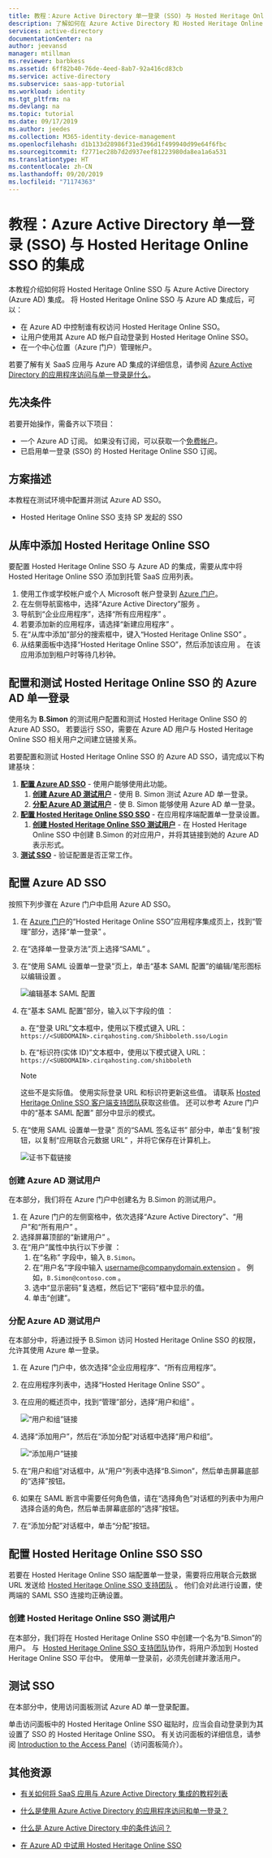 ```yaml
---
title: 教程：Azure Active Directory 单一登录 (SSO) 与 Hosted Heritage Online SSO 的集成 | Microsoft Docs
description: 了解如何在 Azure Active Directory 和 Hosted Heritage Online SSO 之间配置单一登录。
services: active-directory
documentationCenter: na
author: jeevansd
manager: mtillman
ms.reviewer: barbkess
ms.assetid: 6ff82b40-76de-4eed-8ab7-92a416cd83cb
ms.service: active-directory
ms.subservice: saas-app-tutorial
ms.workload: identity
ms.tgt_pltfrm: na
ms.devlang: na
ms.topic: tutorial
ms.date: 09/17/2019
ms.author: jeedes
ms.collection: M365-identity-device-management
ms.openlocfilehash: d1b133d28986f31ed396d1f499940d99e64f6fbc
ms.sourcegitcommit: f2771ec28b7d2d937eef81223980da8ea1a6a531
ms.translationtype: HT
ms.contentlocale: zh-CN
ms.lasthandoff: 09/20/2019
ms.locfileid: "71174363"
---
```

# <a name="tutorial-azure-active-directory-single-sign-on-sso-integration-with-hosted-heritage-online-sso"></a>教程：Azure Active Directory 单一登录 (SSO) 与 Hosted Heritage Online SSO 的集成

本教程介绍如何将 Hosted Heritage Online SSO 与 Azure Active Directory (Azure AD) 集成。 将 Hosted Heritage Online SSO 与 Azure AD 集成后，可以：

* 在 Azure AD 中控制谁有权访问 Hosted Heritage Online SSO。
* 让用户使用其 Azure AD 帐户自动登录到 Hosted Heritage Online SSO。
* 在一个中心位置（Azure 门户）管理帐户。

若要了解有关 SaaS 应用与 Azure AD 集成的详细信息，请参阅 [Azure Active Directory 的应用程序访问与单一登录是什么](https://docs.microsoft.com/azure/active-directory/active-directory-appssoaccess-whatis)。

## <a name="prerequisites"></a>先决条件

若要开始操作，需备齐以下项目：

* 一个 Azure AD 订阅。 如果没有订阅，可以获取一个[免费帐户](https://azure.microsoft.com/free/)。
* 已启用单一登录 (SSO) 的 Hosted Heritage Online SSO 订阅。

## <a name="scenario-description"></a>方案描述

本教程在测试环境中配置并测试 Azure AD SSO。

* Hosted Heritage Online SSO 支持 SP 发起的 SSO 

## <a name="adding-hosted-heritage-online-sso-from-the-gallery"></a>从库中添加 Hosted Heritage Online SSO

要配置 Hosted Heritage Online SSO 与 Azure AD 的集成，需要从库中将 Hosted Heritage Online SSO 添加到托管 SaaS 应用列表。

1. 使用工作或学校帐户或个人 Microsoft 帐户登录到 [Azure 门户](https://portal.azure.com)。
1. 在左侧导航窗格中，选择“Azure Active Directory”服务  。
1. 导航到“企业应用程序”，选择“所有应用程序”   。
1. 若要添加新的应用程序，请选择“新建应用程序”  。
1. 在“从库中添加”部分的搜索框中，键入“Hosted Heritage Online SSO”   。
1. 从结果面板中选择“Hosted Heritage Online SSO”，然后添加该应用  。 在该应用添加到租户时等待几秒钟。

## <a name="configure-and-test-azure-ad-single-sign-on-for-hosted-heritage-online-sso"></a>配置和测试 Hosted Heritage Online SSO 的 Azure AD 单一登录

使用名为 **B.Simon** 的测试用户配置和测试 Hosted Heritage Online SSO 的 Azure AD SSO。 若要运行 SSO，需要在 Azure AD 用户与 Hosted Heritage Online SSO 相关用户之间建立链接关系。

若要配置和测试 Hosted Heritage Online SSO 的 Azure AD SSO，请完成以下构建基块：

1. **[配置 Azure AD SSO](#configure-azure-ad-sso)** - 使用户能够使用此功能。
    1. **[创建 Azure AD 测试用户](#create-an-azure-ad-test-user)** - 使用 B. Simon 测试 Azure AD 单一登录。
    1. **[分配 Azure AD 测试用户](#assign-the-azure-ad-test-user)** - 使 B. Simon 能够使用 Azure AD 单一登录。
1. **[配置 Hosted Heritage Online SSO SSO](#configure-hosted-heritage-online-sso-sso)** - 在应用程序端配置单一登录设置。
    1. **[创建 Hosted Heritage Online SSO 测试用户](#create-hosted-heritage-online-sso-test-user)** - 在 Hosted Heritage Online SSO 中创建 B.Simon 的对应用户，并将其链接到她的 Azure AD 表示形式。
1. **[测试 SSO](#test-sso)** - 验证配置是否正常工作。

## <a name="configure-azure-ad-sso"></a>配置 Azure AD SSO

按照下列步骤在 Azure 门户中启用 Azure AD SSO。

1. 在 [Azure 门户](https://portal.azure.com/)的“Hosted Heritage Online SSO”应用程序集成页上，找到“管理”部分，选择“单一登录”    。
1. 在“选择单一登录方法”页上选择“SAML”   。
1. 在“使用 SAML 设置单一登录”页上，单击“基本 SAML 配置”的编辑/笔形图标以编辑设置   。

   ![编辑基本 SAML 配置](common/edit-urls.png)

1. 在“基本 SAML 配置”部分，输入以下字段的值  ：

    a. 在“登录 URL”文本框中，使用以下模式键入 URL：`https://<SUBDOMAIN>.cirqahosting.com/Shibboleth.sso/Login` 

    b. 在“标识符(实体 ID)”文本框中，使用以下模式键入 URL：`https://<SUBDOMAIN>.cirqahosting.com/shibboleth` 

    > [!NOTE]
    > 这些不是实际值。 使用实际登录 URL 和标识符更新这些值。 请联系 [Hosted Heritage Online SSO 客户端支持团队](mailto:support@isoxford.com)获取这些值。 还可以参考 Azure 门户中的“基本 SAML 配置”  部分中显示的模式。

1. 在“使用 SAML 设置单一登录”  页的“SAML 签名证书”  部分中，单击“复制”按钮，以复制“应用联合元数据 URL”  ，并将它保存在计算机上。

    ![证书下载链接](common/copy-metadataurl.png)

### <a name="create-an-azure-ad-test-user"></a>创建 Azure AD 测试用户

在本部分，我们将在 Azure 门户中创建名为 B.Simon 的测试用户。

1. 在 Azure 门户的左侧窗格中，依次选择“Azure Active Directory”、“用户”和“所有用户”    。
1. 选择屏幕顶部的“新建用户”  。
1. 在“用户”属性中执行以下步骤  ：
   1. 在“名称”  字段中，输入 `B.Simon`。  
   1. 在“用户名”字段中输入 username@companydomain.extension  。 例如，`B.Simon@contoso.com` 。
   1. 选中“显示密码”复选框，然后记下“密码”框中显示的值。  
   1. 单击“创建”。 

### <a name="assign-the-azure-ad-test-user"></a>分配 Azure AD 测试用户

在本部分中，将通过授予 B.Simon 访问 Hosted Heritage Online SSO 的权限，允许其使用 Azure 单一登录。

1. 在 Azure 门户中，依次选择“企业应用程序”、“所有应用程序”。  
1. 在应用程序列表中，选择“Hosted Heritage Online SSO”  。
1. 在应用的概述页中，找到“管理”部分，选择“用户和组”   。

   ![“用户和组”链接](common/users-groups-blade.png)

1. 选择“添加用户”，然后在“添加分配”对话框中选择“用户和组”。   

    ![“添加用户”链接](common/add-assign-user.png)

1. 在“用户和组”对话框中，从“用户”列表中选择“B.Simon”，然后单击屏幕底部的“选择”按钮。   
1. 如果在 SAML 断言中需要任何角色值，请在“选择角色”对话框的列表中为用户选择合适的角色，然后单击屏幕底部的“选择”按钮。  
1. 在“添加分配”对话框中，单击“分配”按钮。  

## <a name="configure-hosted-heritage-online-sso-sso"></a>配置 Hosted Heritage Online SSO SSO

若要在 Hosted Heritage Online SSO 端配置单一登录，需要将应用联合元数据 URL 发送给 [Hosted Heritage Online SSO 支持团队](mailto:support@isoxford.com)   。 他们会对此进行设置，使两端的 SAML SSO 连接均正确设置。

### <a name="create-hosted-heritage-online-sso-test-user"></a>创建 Hosted Heritage Online SSO 测试用户

在本部分，我们将在 Hosted Heritage Online SSO 中创建一个名为“B.Simon”的用户。 与  [Hosted Heritage Online SSO 支持团队](mailto:support@isoxford.com)协作，将用户添加到 Hosted Heritage Online SSO 平台中。 使用单一登录前，必须先创建并激活用户。

## <a name="test-sso"></a>测试 SSO 

在本部分中，使用访问面板测试 Azure AD 单一登录配置。

单击访问面板中的 Hosted Heritage Online SSO 磁贴时，应当会自动登录到为其设置了 SSO 的 Hosted Heritage Online SSO。 有关访问面板的详细信息，请参阅 [Introduction to the Access Panel](https://docs.microsoft.com/azure/active-directory/active-directory-saas-access-panel-introduction)（访问面板简介）。

## <a name="additional-resources"></a>其他资源

- [有关如何将 SaaS 应用与 Azure Active Directory 集成的教程列表](https://docs.microsoft.com/azure/active-directory/active-directory-saas-tutorial-list)

- [什么是使用 Azure Active Directory 的应用程序访问和单一登录？](https://docs.microsoft.com/azure/active-directory/active-directory-appssoaccess-whatis)

- [什么是 Azure Active Directory 中的条件访问？](https://docs.microsoft.com/azure/active-directory/conditional-access/overview)

- [在 Azure AD 中试用 Hosted Heritage Online SSO](https://aad.portal.azure.com/)

